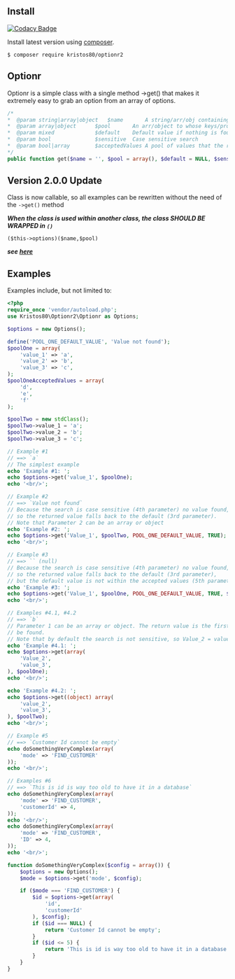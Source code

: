 ## Install

[![Codacy Badge](https://api.codacy.com/project/badge/Grade/3adeff3bb790438a887f79bc73456010)](https://app.codacy.com/app/kristos80/Optionr2?utm_source=github.com&utm_medium=referral&utm_content=kristos80/Optionr2&utm_campaign=Badge_Grade_Dashboard)

Install latest version using [composer](https://getcomposer.org/).
```
$ composer require kristos80/optionr2
```

## Optionr
Optionr is a simple class with a single method ->get() that makes it extremely easy to grab an option 
from an array of options.

```php
/*
*  @param string|array|object	$name    	A string/arr/obj containing the name of the key/attribute to search for
*  @param array|object  	$pool 		An arr/object to whose keys/properties will search in
*  @param mixed         	$default	Default value if nothing is found
*  @param bool          	$sensitive	Case sensitive search
*  @param bool|array    	$acceptedValues A pool of values that the return/default value should belong to
*/
public function get($name = '', $pool = array(), $default = NULL, $sensitive = FALSE, $acceptedValues = FALSE) 
```
## Version 2.0.0 Update
Class is now callable, so all examples can be rewritten without the need of the ```->get()``` method

***When the class is used within another class, the class SHOULD BE WRAPPED in `()`***

```($this->options)($name,$pool)```

***see [here](https://stackoverflow.com/questions/41460662/why-php-invoke-not-working-when-triggered-from-an-object-property)***

## Examples
Examples include, but not limited to:

```php
<?php
require_once 'vendor/autoload.php';
use Kristos80\Optionr2\Optionr as Options;

$options = new Options();

define('POOL_ONE_DEFAULT_VALUE', 'Value not found');
$poolOne = array(
	'value_1' => 'a',
	'value_2' => 'b',
	'value_3' => 'c',
);
$poolOneAcceptedValues = array(
	'd',
	'e',
	'f'
);

$poolTwo = new stdClass();
$poolTwo->value_1 = 'a';
$poolTwo->value_2 = 'b';
$poolTwo->value_3 = 'c';

// Example #1
// ==> `a`
// The simplest example
echo 'Example #1: ';
echo $options->get('value_1', $poolOne);
echo '<br/>';

// Example #2
// ==> `Value not found`
// Because the search is case sensitive (4th parameter) no value found,
// so the returned value falls back to the default (3rd parameter).
// Note that Parameter 2 can be an array or object
echo 'Example #2: ';
echo $options->get('Value_1', $poolTwo, POOL_ONE_DEFAULT_VALUE, TRUE);
echo '<br/>';

// Example #3
// ==> `` (null)
// Because the search is case sensitive (4th parameter) no value found,
// so the returned value falls back to the default (3rd parameter),
// but the default value is not within the accepted values (5th parameter)
echo 'Example #3: ';
echo $options->get('Value_1', $poolOne, POOL_ONE_DEFAULT_VALUE, TRUE, $poolOneAcceptedValues);
echo '<br/>';

// Examples #4.1, #4.2
// ==> `b`
// Parameter 1 can be an array or object. The return value is the first one to
// be found.
// Note that by default the search is not sensitive, so Value_2 = value_2
echo 'Example #4.1: ';
echo $options->get(array(
	'Value_2',
	'value_3',
), $poolOne);
echo '<br/>';

echo 'Example #4.2: ';
echo $options->get((object) array(
	'value_2',
	'value_3',
), $poolTwo);
echo '<br/>';

// Example #5
// ==> `Customer Id cannot be empty`
echo doSomethingVeryComplex(array(
	'mode' => 'FIND_CUSTOMER'
));
echo '<br/>';

// Examples #6
// ==> `This is id is way too old to have it in a database`
echo doSomethingVeryComplex(array(
	'mode' => 'FIND_CUSTOMER',
	'customerId' => 4,
));
echo '<br/>';
echo doSomethingVeryComplex(array(
	'mode' => 'FIND_CUSTOMER',
	'ID' => 4,
));
echo '<br/>';

function doSomethingVeryComplex($config = array()) {
	$options = new Options();
	$mode = $options->get('mode', $config);

	if ($mode === 'FIND_CUSTOMER') {
		$id = $options->get(array(
			'id',
			'customerId'
		), $config);
		if ($id === NULL) {
			return 'Customer Id cannot be empty';
		}
		if ($id <= 5) {
			return 'This is id is way too old to have it in a database';
		}
	}
}
```
